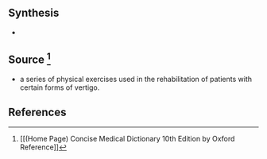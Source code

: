 ## Synthesis
- 
## Source [^1]
- a series of physical exercises used in the rehabilitation of patients with certain forms of vertigo.
## References

[^1]: [[(Home Page) Concise Medical Dictionary 10th Edition by Oxford Reference]]